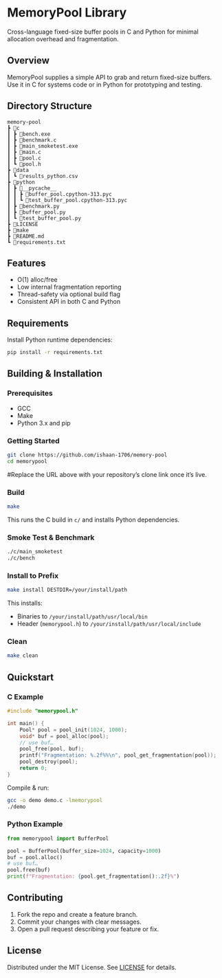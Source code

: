 # MemoryPool Library

Cross-language fixed-size buffer pools in C and Python for minimal allocation overhead and fragmentation.

## Overview

MemoryPool supplies a simple API to grab and return fixed-size buffers. Use it in C for systems code or in Python for prototyping and testing.

## Directory Structure

```
memory-pool
┣ 📂c
┃ ┣ 📜bench.exe
┃ ┣ 📜benchmark.c
┃ ┣ 📜main_smoketest.exe
┃ ┣ 📜main.c
┃ ┣ 📜pool.c
┃ ┗ 📜pool.h
┣ 📂data
┃ ┗ 📜results_python.csv
┣ 📂python
┃ ┣ 📂__pycache__
┃ ┃ ┣ 📜buffer_pool.cpython-313.pyc
┃ ┃ ┗ 📜test_buffer_pool.cpython-313.pyc
┃ ┣ 📜benchmark.py
┃ ┣ 📜buffer_pool.py
┃ ┗ 📜test_buffer_pool.py
┣ 📜LICENSE
┣ 📜make
┣ 📜README.md
┗ 📜requirements.txt
```

## Features

- O(1) alloc/free  
- Low internal fragmentation reporting  
- Thread-safety via optional build flag  
- Consistent API in both C and Python  

## Requirements

Install Python runtime dependencies:

```bash
pip install -r requirements.txt
```

## Building & Installation

### Prerequisites

- GCC  
- Make  
- Python 3.x and pip  

### Getting Started

```bash
git clone https://github.com/ishaan-1706/memory-pool
cd memorypool
```

#Replace the URL above with your repository’s clone link once it’s live.

### Build

```bash
make
```

This runs the C build in `c/` and installs Python dependencies.

### Smoke Test & Benchmark

```bash
./c/main_smoketest
./c/bench
```

### Install to Prefix

```bash
make install DESTDIR=/your/install/path
```

This installs:

- Binaries to `/your/install/path/usr/local/bin`  
- Header (`memorypool.h`) to `/your/install/path/usr/local/include`  

### Clean

```bash
make clean
```

## Quickstart

### C Example

```c
#include "memorypool.h"

int main() {
    Pool* pool = pool_init(1024, 1000);
    void* buf = pool_alloc(pool);
    // use buf…
    pool_free(pool, buf);
    printf("Fragmentation: %.2f%%\n", pool_get_fragmentation(pool));
    pool_destroy(pool);
    return 0;
}
```

Compile & run:

```bash
gcc -o demo demo.c -lmemorypool
./demo
```

### Python Example

```python
from memorypool import BufferPool

pool = BufferPool(buffer_size=1024, capacity=1000)
buf = pool.alloc()
# use buf…
pool.free(buf)
print(f"Fragmentation: {pool.get_fragmentation():.2f}%")
```

## Contributing

1. Fork the repo and create a feature branch.  
2. Commit your changes with clear messages.  
3. Open a pull request describing your feature or fix.  

## License

Distributed under the MIT License. See [LICENSE](LICENSE) for details.
